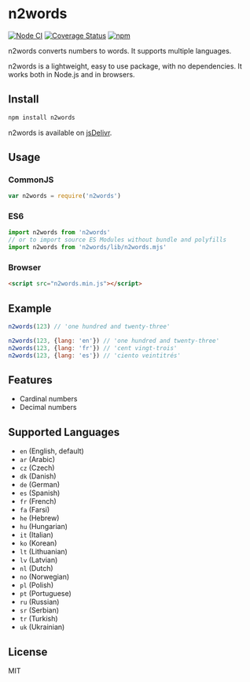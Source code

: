 # n2words

[![Node CI](https://github.com/forzagreen/n2words/workflows/Node%20CI/badge.svg?branch=master)](https://github.com/forzagreen/n2words/actions)
[![Coverage Status](https://coveralls.io/repos/github/forzagreen/n2words/badge.svg?branch=master)](https://coveralls.io/github/forzagreen/n2words?branch=master)
[![npm](https://img.shields.io/npm/v/n2words.svg)](https://www.npmjs.com/package/n2words)

n2words converts numbers to words. It supports multiple languages.

n2words is a lightweight, easy to use package, with no dependencies. It works both in Node.js and in browsers.

## Install

```sh
npm install n2words
```

n2words is available on [jsDelivr](https://www.jsdelivr.com/package/npm/n2words).

## Usage

### CommonJS

```js
var n2words = require('n2words')
```

### ES6

```js
import n2words from 'n2words'
// or to import source ES Modules without bundle and polyfills
import n2words from 'n2words/lib/n2words.mjs'
```

### Browser

```html
<script src="n2words.min.js"></script>
```

## Example

```js
n2words(123) // 'one hundred and twenty-three'

n2words(123, {lang: 'en'}) // 'one hundred and twenty-three'
n2words(123, {lang: 'fr'}) // 'cent vingt-trois'
n2words(123, {lang: 'es'}) // 'ciento veintitrés'
```

## Features

- Cardinal numbers
- Decimal numbers

## Supported Languages

- `en` (English, default)
- `ar` (Arabic)
- `cz` (Czech)
- `dk` (Danish)
- `de` (German)
- `es` (Spanish)
- `fr` (French)
- `fa` (Farsi)
- `he` (Hebrew)
- `hu` (Hungarian)
- `it` (Italian)
- `ko` (Korean)
- `lt` (Lithuanian)
- `lv` (Latvian)
- `nl` (Dutch)
- `no` (Norwegian)
- `pl` (Polish)
- `pt` (Portuguese)
- `ru` (Russian)
- `sr` (Serbian)
- `tr` (Turkish)
- `uk` (Ukrainian)

## License

MIT
